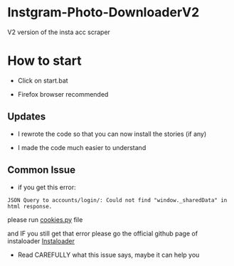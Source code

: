 # Instgram-Photo-DownloaderV2
V2 version of the insta acc scraper

# How to start

- Click on start.bat

- Firefox browser recommended

## Updates

- I rewrote the code so that you can now install the stories (if any)

- I made the code much easier to understand

## Common Issue

- if you get this error:

`JSON Query to accounts/login/: Could not find "window._sharedData" in html response.`

please run [cookies.py](https://github.com/Mr-Zanzibar/Instagram-Photo-DownloaderV2/blob/main/cookies.py) file

and IF you still get that error please go the official github page of instaloader [Instaloader](https://github.com/instaloader/instaloader/issues/2044)

- Read CAREFULLY what this issue says, maybe it can help you
